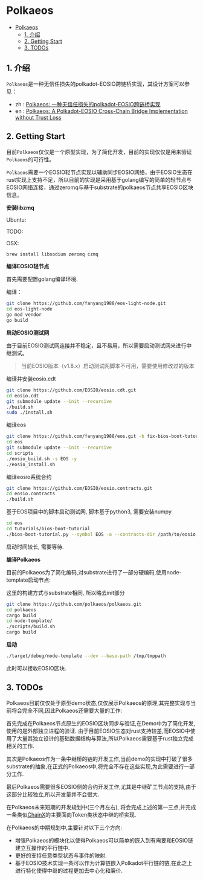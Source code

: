 # Polkaeos

- [Polkaeos](#polkaeos)
  - [1. 介绍](#1-%e4%bb%8b%e7%bb%8d)
  - [2. Getting Start](#2-getting-start)
  - [3. TODOs](#3-todos)

## 1. 介绍

`Polkaeos`是一种无信任损失的polkadot-EOSIO跨链桥实现，其设计方案可以参见：

- zh : [Polkaeos: 一种无信任损失的polkadot-EOSIO跨链桥实现]()
- en : [Polkaeos: A Polkadot-EOSIO Cross-Chain Bridge Implementation without Trust Loss]()

## 2. Getting Start

目前`Polkaeos`仅仅是一个原型实现，为了简化开发，目前的实现仅仅是用来验证`Polkaeos`的可行性。

`Polkaeos`需要一个EOSIO轻节点实现以辅助同步EOSIO网络，由于EOSIO生态在rust实现上支持不足，所以目前的实现是采用基于golang编写的简单的轻节点与EOSIO网络连接，通过zeromq与基于substrate的polkaeos节点共享EOSIO区块信息。

**安装libzmq**

Ubuntu:

TODO:

OSX:

```bash
brew install libsodium zeromq czmq
```

**编译EOSIO轻节点**

首先需要配置golang编译环境.

编译：

```bash
git clone https://github.com/fanyang1988/eos-light-node.git
cd eos-light-node
go mod vendor
go build
```

**启动EOSIO测试网**

由于目前EOSIO测试网连接并不稳定，且不易用，所以需要启动测试网来进行中继测试。

> 当前EOSIO版本（v1.8.x）启动测试网脚本不可用，需要使用修改过的版本

编译并安装eosio.cdt

```bash
git clone https://github.com/EOSIO/eosio.cdt.git
cd eosio.cdt
git submodule update --init --recursive
./build.sh
sudo ./install.sh
```

编译eos

```bash
git clone https://github.com/fanyang1988/eos.git -b fix-bios-boot-tutorial
cd eos
git submodule update --init --recursive
cd scripts
./eosio_build.sh -s EOS -y
./eosio_install.sh
```

编译eosio系统合约

```bash
git clone https://github.com/EOSIO/eosio.contracts.git
cd eosio.contracts
./build.sh
```

基于EOS项目中的脚本启动测试网, 脚本基于python3, 需要安装numpy

```bash
cd eos
cd tutorials/bios-boot-tutorial
./bios-boot-tutorial.py --symbol EOS -a --contracts-dir /path/to/eosio.contracts/build/contracts
```

启动时间较长, 需要等待.

**编译Polkaeos**

目前的Polkaeos为了简化编码,对substrate进行了一部分硬编码,使用node-template启动节点:

这里的构建方式与substrate相同, 所以略去init部分

```bash
git clone https://github.com/polkaeos/polkaeos.git
cd polkaeos
cargo build
cd node-template/
./scripts/build.sh
cargo build
```

**启动**

```bash
./target/debug/node-template --dev --base-path /tmp/tmppath
```

此时可以接收EOSIO区块.

## 3. TODOs

Polkaeos目前仅仅处于原型demo状态,仅仅展示Polkaeos的原理,其完整实现与当前将会完全不同,因此Polkaeos还需要大量的工作:

首先完成在Polkaeos节点原生的EOSIO区块同步与验证,在Demo中为了简化开发,使用的是外部独立进程的验证.
由于目前EOSIO生态对rust支持较差,而EOSIO中使用了大量其独立设计的基础数据结构与算法,所以Polkaeos需要基于rust独立完成相关的工作.

其次是Polkaeos作为一条中继桥的链的开发工作,当前demo的实现中打破了很多substrate的抽象,在正式的Polkaeos中,将完全不存在这些实现,为此需要进行一部分工作.

最后Polkaeos需要很多EOSIO侧的合约开发工作,尤其是中继矿工节点的支持,由于这部分比较独立,所以开发量并不会很大.

在Polkaeos未来短期的开发规划中(三个月左右), 将会完成上述的第一三点,并完成一条类似[ChainX](https://github.com/chainx-org/ChainX)的主要面向Token类状态中继的桥实现.

在Polkaeos的中期规划中,主要针对以下三个方向:

- 增强Polkaeos的模块化以使得Polkaeos可以简单的嵌入到有需要和EOSIO链建立互操作的平行链中.
- 更好的支持任意类型状态与事件的映射.
- 基于EOSIO技术实现一条可以作为计算链嵌入Polkadot平行链的链,在此之上进行特化使得中继的过程更加去中心化和廉价.
